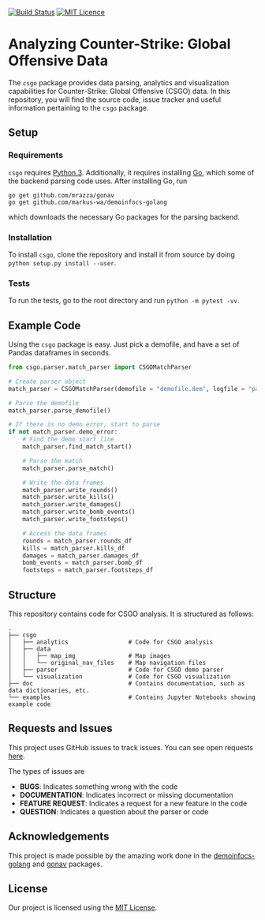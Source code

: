 [![Build Status](https://travis-ci.com/pnxenopoulos/csgo.svg?branch=master)](https://travis-ci.com/pnxenopoulos/csgo) [![MIT Licence](https://badges.frapsoft.com/os/mit/mit.svg?v=103)](https://opensource.org/licenses/mit-license.php)

# Analyzing Counter-Strike: Global Offensive Data
The `csgo` package provides data parsing, analytics and visualization capabilities for Counter-Strike: Global Offensive (CSGO) data. In this repository, you will find the source code, issue tracker and useful information pertaining to the `csgo` package.

## Setup
### Requirements
`csgo` requires [Python 3](https://www.python.org/downloads/). Additionally, it requires installing [Go](https://golang.org/), which some of the backend parsing code uses. After installing Go, run

```
go get github.com/mrazza/gonav
go get github.com/markus-wa/demoinfocs-golang
```

which downloads the necessary Go packages for the parsing backend.

### Installation
To install `csgo`, clone the repository and install it from source by doing `python setup.py install --user`.

### Tests
To run the tests, go to the root directory and run `python -m pytest -vv`.

## Example Code
Using the `csgo` package is easy. Just pick a demofile, and have a set of Pandas dataframes in seconds.

```python
from csgo.parser.match_parser import CSGOMatchParser

# Create parser object
match_parser = CSGOMatchParser(demofile = "demofile.dem", logfile = "parser.log", competition_name = "CompetitionName", match_name = "MatchName")

# Parse the demofile
match_parser.parse_demofile()

# If there is no demo error, start to parse
if not match_parser.demo_error:
    # Find the demo start line
    match_parser.find_match_start()

    # Parse the match
    match_parser.parse_match()

    # Write the data frames
    match_parser.write_rounds()
    match_parser.write_kills()
    match_parser.write_damages()
    match_parser.write_bomb_events()
    match_parser.write_footsteps()

    # Access the data frames
    rounds = match_parser.rounds_df
    kills = match_parser.kills_df
    damages = match_parser.damages_df
    bomb_events = match_parser.bomb_df
    footsteps = match_parser.footsteps_df
```

## Structure
This repository contains code for CSGO analysis. It is structured as follows:

```
.
├── csgo
│   ├── analytics                 # Code for CSGO analysis
│   ├── data                      
│   │   ├── map_img               # Map images
│   │   └── original_nav_files    # Map navigation files
│   ├── parser                    # Code for CSGO demo parser
│   └── visualization             # Code for CSGO visualization
├── doc                           # Contains documentation, such as data dictionaries, etc.
└── examples                      # Contains Jupyter Notebooks showing example code
```

## Requests and Issues
This project uses GitHub issues to track issues. You can see open requests [here](https://github.com/pnxenopoulos/csgo/issues).

The types of issues are
- **BUGS**: Indicates something wrong with the code
- **DOCUMENTATION**: Indicates incorrect or missing documentation
- **FEATURE REQUEST**: Indicates a request for a new feature in the code
- **QUESTION**: Indicates a question about the parser or code

## Acknowledgements
This project is made possible by the amazing work done in the [demoinfocs-golang](https://github.com/markus-wa/demoinfocs-golang) and [gonav](https://github.com/mrazza/gonav) packages.

## License
Our project is licensed using the [MIT License](https://github.com/pnxenopoulos/csgo/blob/master/LICENSE).
